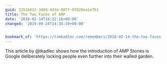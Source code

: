 ```yaml
---
guid: 3251b812-3488-4d3a-987f-97828ea1e761
title: The Two Faces of AMP
date: '2018-02-14T16:22:16+00:00'
changed: '2019-09-24T14:34:10+00:00'


bookmark_of: 'https://timkadlec.com/remembers/2018-02-14-the-two-faces-of-amp/'
---
```



This article by @tkadlec shows how the introduction of AMP Stories is Google deliberately locking people even further into their walled garden.
